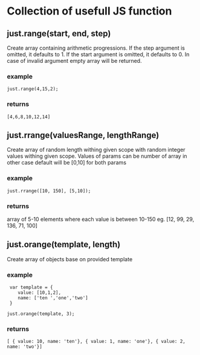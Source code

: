 Collection of usefull JS function
=================================

just.range(start, end, step)
------------------------------
 Create array containing arithmetic progressions.
 If the step argument is omitted, it defaults to 1. 
 If the start argument is omitted, it defaults to 0. 
 In case of invalid argument empty array will be returned.

### example 
 
 	just.range(4,15,2);
 
### returns 
 
 	[4,6,8,10,12,14]


 just.rrange(valuesRange, lengthRange)
------------------------------

 Create array of random length withing given scope with random integer values withing given scope.
 Values of params can be number of array in other case default will be [0,10] for both params

### example

 	just.rrange([10, 150], [5,10]);

### returns 

 array of 5-10 elements where each value is between 10-150
 eg. [12, 99, 29, 136, 71, 100]


 just.orange(template, length)
------------------------------

 Create array of objects base on provided template

### example

	 var template = {
	 	value: [10,1,2],
	 	name: ['ten ','one','two']
	 }

	just.orange(template, 3);

### returns

	[ { value: 10, name: 'ten'}, { value: 1, name: 'one'}, { value: 2, name: 'two'}]
